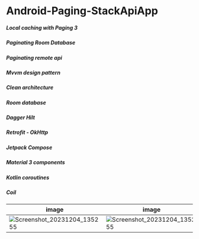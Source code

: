 # Android-Paging-StackApiApp

##### Local caching with Paging 3
##### Paginating Room Database 
##### Paginating remote api
##### Mvvm design pattern
##### Clean architecture
##### Room database
##### Dagger Hilt
##### Retrofit - OkHttp
##### Jetpack Compose
##### Material 3 components
##### Kotlin coroutines
##### Coil


| image              | image               | image               | image               |
| ---------------------- | ---------------------- | ---------------------- | ---------------------- |
| ![Screenshot_20231204_135255](https://github.com/serkan-y38/Android-Paging-StackApiApp/assets/96957200/b36ae84c-e763-4c1f-9a98-4ae9132dc810) | ![Screenshot_20231204_135255](https://github.com/serkan-y38/Android-Paging-StackApiApp/assets/96957200/15c0500b-9c4d-4463-bb79-ae2463b69292) | ![Screenshot_20231204_135255](https://github.com/serkan-y38/Android-Paging-StackApiApp/assets/96957200/7cbdbf42-ebfb-4d8d-9c6f-cc25b8797cc6) | ![Screenshot_20231204_135255](https://github.com/serkan-y38/Android-Paging-StackApiApp/assets/96957200/f74fe9d1-d6aa-4b82-b7c7-08adbef83c93) |
